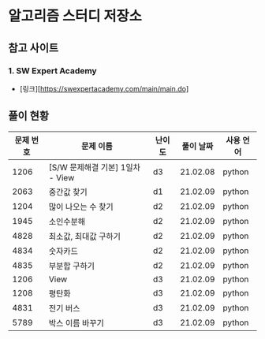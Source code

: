 # 알고리즘 스터디 저장소



## 참고 사이트



### 1. SW Expert Academy

- [링크][https://swexpertacademy.com/main/main.do]



## 풀이 현황



| 문제 번호 | 문제 이름                        | 난이도 | 풀이 날짜 | 사용 언어 |
| --------- | -------------------------------- | ------ | --------- | --------- |
| 1206      | [S/W 문제해결 기본] 1일차 - View | d3     | 21.02.08  | python    |
| 2063      | 중간값 찾기                      | d1     | 21.02.09  | python    |
| 1204      | 많이 나오는 수 찾기              | d2     | 21.02.09  | python    |
| 1945      | 소인수분해                       | d2     | 21.02.09  | python    |
| 4828      | 최소값, 최대값 구하기            | d2     | 21.02.09  | python    |
| 4834      | 숫자카드                         | d2     | 21.02.09  | python    |
| 4835      | 부분합 구하기                    | d2     | 21.02.09  | python    |
| 1206      | View                             | d3     | 21.02.09  | python    |
| 1208      | 평탄화                           | d3     | 21.02.09  | python    |
| 4831      | 전기 버스                        | d3     | 21.02.09  | python    |
| 5789      | 박스 이름 바꾸기                 | d3     | 21.02.09  | python    |


